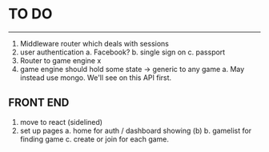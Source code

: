 # TO DO
---

1. Middleware router which deals with sessions
2. user authentication
    a. Facebook?
    b. single sign on
    c. passport
3. Router to game engine x
4. game engine should hold some state -> generic to any game
    a. May instead use mongo. We'll see on this API first.

## FRONT END

1. move to react (sidelined)
2. set up pages
    a. home for auth / dashboard showing (b)
    b. gamelist for finding game
    c. create or join for each game.  
